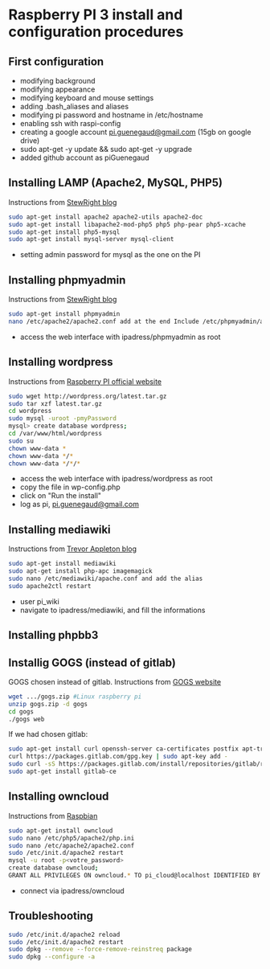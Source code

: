 # Raspberry PI 3 install and configuration procedures

## First configuration
* modifying background
* modifying appearance
* modifying keyboard and mouse settings
* adding .bash_aliases and aliases
* modifying pi password and hostname in /etc/hostname
* enabling ssh with raspi-config
* creating a google account pi.guenegaud@gmail.com (15gb on google drive)
* sudo apt-get -y update && sudo apt-get -y upgrade
* added github account as piGuenegaud

## Installing LAMP (Apache2, MySQL, PHP5)
Instructions from [StewRight blog](https://www.stewright.me/2012/09/tutorial-install-apache-php-and-mysql-on-raspberry-pi/)
```bash
sudo apt-get install apache2 apache2-utils apache2-doc
sudo apt-get install libapache2-mod-php5 php5 php-pear php5-xcache
sudo apt-get install php5-mysql
sudo apt-get install mysql-server mysql-client
```
* setting admin password for mysql as the one on the PI

## Installing phpmyadmin
Instructions from [StewRight blog](https://www.stewright.me/2012/09/tutorial-install-phpmyadmin-on-your-raspberry-pi/)
```bash
sudo apt-get install phpmyadmin
nano /etc/apache2/apache2.conf add at the end Include /etc/phpmyadmin/apache.conf
```
* access the web interface with ipadress/phpmyadmin as root

## Installing wordpress
Instructions from [Raspberry PI official website](https://www.raspberrypi.org/learning/lamp-web-server-with-wordpress/worksheet/)
```bash
sudo wget http://wordpress.org/latest.tar.gz
sudo tar xzf latest.tar.gz
cd wordpress
sudo mysql -uroot -pmyPassword
mysql> create database wordpress;
cd /var/www/html/wordpress
sudo su
chown www-data *
chown www-data */*
chown www-data */*/*
```
* access the web interface with ipadress/wordpress as root
* copy the file in wp-config.php
* click on "Run the install"
* log as pi, pi.guenegaud@gmail.com

## Installing mediawiki
Instructions from [Trevor Appleton blog](http://trevorappleton.blogspot.fr/2013/04/installing-mediawiki-on-raspberry-pi.html)
```bash
sudo apt-get install mediawiki
sudo apt-get install php-apc imagemagick
sudo nano /etc/mediawiki/apache.conf and add the alias
sudo apache2ctl restart
```
* user pi_wiki
* navigate to ipadress/mediawiki, and fill the informations

## Installing phpbb3

## Installig GOGS (instead of gitlab)
GOGS chosen instead of gitlab. Instructions from [GOGS website](http://blog.meinside.pe.kr/Gogs-on-Raspberry-Pi/)
```bash
wget .../gogs.zip #Linux raspberry pi
unzip gogs.zip -d gogs
cd gogs
./gogs web
```

If we had chosen gitlab:
```bash
sudo apt-get install curl openssh-server ca-certificates postfix apt-transport-https
curl https://packages.gitlab.com/gpg.key | sudo apt-key add -
sudo curl -sS https://packages.gitlab.com/install/repositories/gitlab/raspberry-pi2/script.deb.sh | sudo bash
sudo apt-get install gitlab-ce
```

## Installing owncloud
Instructions from [Raspbian](http://raspbian-france.fr/owncloud-cloud-raspberry-pi/)
```bash
sudo apt-get install owncloud
sudo nano /etc/php5/apache2/php.ini
sudo nano /etc/apache2/apache2.conf
sudo /etc/init.d/apache2 restart
mysql -u root -p<votre_password>
create database owncloud;
GRANT ALL PRIVILEGES ON owncloud.* TO pi_cloud@localhost IDENTIFIED BY 'Lolopolo29**';
```
* connect via ipadress/owncloud

## Troubleshooting
```bash
sudo /etc/init.d/apache2 reload
sudo /etc/init.d/apache2 restart
sudo dpkg --remove --force-remove-reinstreq package
sudo dpkg --configure -a
```
